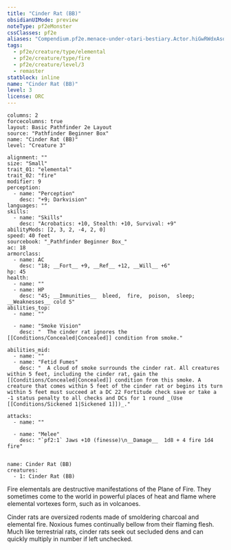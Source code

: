 ```yaml
---
title: "Cinder Rat (BB)"
obsidianUIMode: preview
noteType: pf2eMonster
cssClasses: pf2e
aliases: "Compendium.pf2e.menace-under-otari-bestiary.Actor.hiGwRWdxAsoCII4f" 
tags:
  - pf2e/creature/type/elemental
  - pf2e/creature/type/fire
  - pf2e/creature/level/3
  - remaster
statblock: inline
name: "Cinder Rat (BB)"
level: 3
license: ORC
---
```


```statblock
columns: 2
forcecolumns: true
layout: Basic Pathfinder 2e Layout
source: "Pathfinder Beginner Box"
name: "Cinder Rat (BB)"
level: "Creature 3"

alignment: ""
size: "Small"
trait_01: "elemental"
trait_02: "fire"
modifier: 9
perception:
  - name: "Perception"
    desc: "+9; Darkvision"
languages: ""
skills:
  - name: "Skills"
    desc: "Acrobatics: +10, Stealth: +10, Survival: +9"
abilityMods: [2, 3, 2, -4, 2, 0]
speed: 40 feet
sourcebook: "_Pathfinder Beginner Box_"
ac: 18
armorclass:
  - name: AC
    desc: "18; __Fort__ +9, __Ref__ +12, __Will__ +6"
hp: 45
health:
  - name: ""
  - name: HP
    desc: "45; __Immunities__  bleed,  fire,  poison,  sleep; __Weaknesses__ cold 5"
abilities_top:
  - name: ""

  - name: "Smoke Vision"
    desc: "  The cinder rat ignores the [[Conditions/Concealed|Concealed]] condition from smoke."

abilities_mid:
  - name: ""
  - name: "Fetid Fumes"
    desc: "  A cloud of smoke surrounds the cinder rat. All creatures within 5 feet, including the cinder rat, gain the [[Conditions/Concealed|Concealed]] condition from this smoke. A creature that comes within 5 feet of the cinder rat or begins its turn within 5 feet must succeed at a DC 22 Fortitude check save or take a -1 status penalty to all checks and DCs for 1 round _(Use [[Conditions/Sickened 1|Sickened 1]])_."

attacks:
  - name: ""

  - name: "Melee"
    desc: "`pf2:1` Jaws +10 (finesse)\n__Damage__  1d8 + 4 fire 1d4 fire"
 
```

```encounter-table
name: Cinder Rat (BB)
creatures:
  - 1: Cinder Rat (BB)
```



Fire elementals are destructive manifestations of the Plane of Fire. They sometimes come to the world in powerful places of heat and flame where elemental vortexes form, such as in volcanoes.

Cinder rats are oversized rodents made of smoldering charcoal and elemental fire. Noxious fumes continually bellow from their flaming flesh. Much like terrestrial rats, cinder rats seek out secluded dens and can quickly multiply in number if left unchecked.
